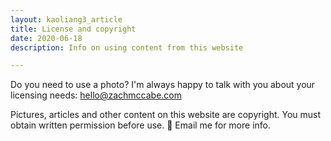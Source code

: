 ```yaml
---
layout: kaoliang3_article
title: License and copyright
date: 2020-06-18
description: Info on using content from this website

---
```


Do you need to use a photo? I'm always happy to talk with you about your licensing needs: [hello@zachmccabe.com](mailto:hello@zachmccabe.com)

Pictures, articles and other content on this website are copyright. You must obtain written permission before use. 📮 Email me for more info.
